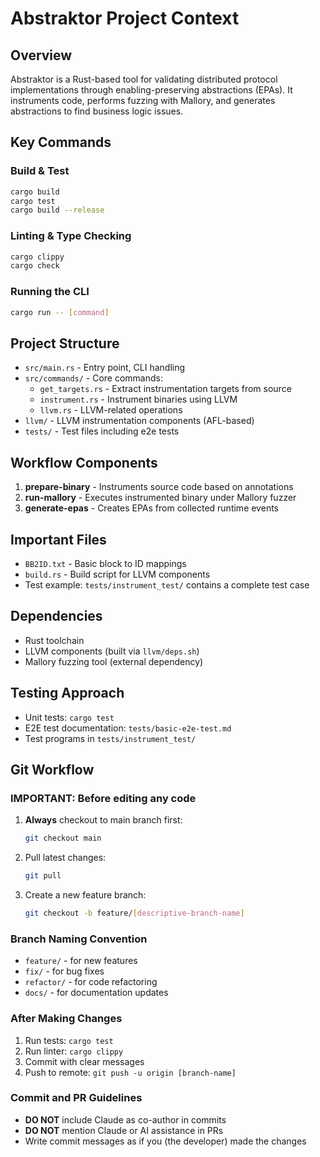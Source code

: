 # Abstraktor Project Context

## Overview
Abstraktor is a Rust-based tool for validating distributed protocol implementations through enabling-preserving abstractions (EPAs). It instruments code, performs fuzzing with Mallory, and generates abstractions to find business logic issues.

## Key Commands

### Build & Test
```bash
cargo build
cargo test
cargo build --release
```

### Linting & Type Checking
```bash
cargo clippy
cargo check
```

### Running the CLI
```bash
cargo run -- [command]
```

## Project Structure
- `src/main.rs` - Entry point, CLI handling
- `src/commands/` - Core commands:
  - `get_targets.rs` - Extract instrumentation targets from source
  - `instrument.rs` - Instrument binaries using LLVM
  - `llvm.rs` - LLVM-related operations
- `llvm/` - LLVM instrumentation components (AFL-based)
- `tests/` - Test files including e2e tests

## Workflow Components
1. **prepare-binary** - Instruments source code based on annotations
2. **run-mallory** - Executes instrumented binary under Mallory fuzzer
3. **generate-epas** - Creates EPAs from collected runtime events

## Important Files
- `BB2ID.txt` - Basic block to ID mappings
- `build.rs` - Build script for LLVM components
- Test example: `tests/instrument_test/` contains a complete test case

## Dependencies
- Rust toolchain
- LLVM components (built via `llvm/deps.sh`)
- Mallory fuzzing tool (external dependency)

## Testing Approach
- Unit tests: `cargo test`
- E2E test documentation: `tests/basic-e2e-test.md`
- Test programs in `tests/instrument_test/`

## Git Workflow

### IMPORTANT: Before editing any code
1. **Always** checkout to main branch first:
   ```bash
   git checkout main
   ```
2. Pull latest changes:
   ```bash
   git pull
   ```
3. Create a new feature branch:
   ```bash
   git checkout -b feature/[descriptive-branch-name]
   ```

### Branch Naming Convention
- `feature/` - for new features
- `fix/` - for bug fixes
- `refactor/` - for code refactoring
- `docs/` - for documentation updates

### After Making Changes
1. Run tests: `cargo test`
2. Run linter: `cargo clippy`
3. Commit with clear messages
4. Push to remote: `git push -u origin [branch-name]`

### Commit and PR Guidelines
- **DO NOT** include Claude as co-author in commits
- **DO NOT** mention Claude or AI assistance in PRs
- Write commit messages as if you (the developer) made the changes
